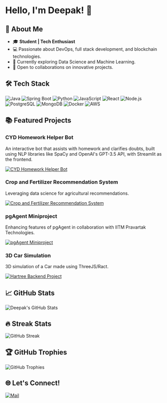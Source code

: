 # Hello, I'm Deepak! 👋

## 🚀 About Me

- 🎓 **Student | Tech Enthusiast**
- 💻 Passionate about DevOps, full stack development, and blockchain technologies.
- 🌱 Currently exploring Data Science and Machine Learning.
- 🤝 Open to collaborations on innovative projects.

  
## 🛠️ Tech Stack

![Java](https://img.shields.io/badge/Java-ED8B00?style=for-the-badge&logo=java&logoColor=white)
![Spring Boot](https://img.shields.io/badge/Spring_Boot-6DB33F?style=for-the-badge&logo=spring-boot&logoColor=white)
![Python](https://img.shields.io/badge/Python-3776AB?style=for-the-badge&logo=python&logoColor=white)
![JavaScript](https://img.shields.io/badge/JavaScript-F7DF1E?style=for-the-badge&logo=javascript&logoColor=black)
![React](https://img.shields.io/badge/React-20232A?style=for-the-badge&logo=react&logoColor=61DAFB)
![Node.js](https://img.shields.io/badge/Node.js-43853D?style=for-the-badge&logo=node.js&logoColor=white)
![PostgreSQL](https://img.shields.io/badge/PostgreSQL-316192?style=for-the-badge&logo=postgresql&logoColor=white)
![MongoDB](https://img.shields.io/badge/MongoDB-4EA94B?style=for-the-badge&logo=mongodb&logoColor=white)
![Docker](https://img.shields.io/badge/Docker-2496ED?style=for-the-badge&logo=docker&logoColor=white)
![AWS](https://img.shields.io/badge/AWS-232F3E?style=for-the-badge&logo=amazon-aws&logoColor=white)


## 📚 Featured Projects

### CYD Homework Helper Bot

An interactive bot that assists with homework and clarifies doubts, built using NLP libraries like SpaCy and OpenAI's GPT-3.5 API, with Streamlit as the frontend.

[![CYD Homework Helper Bot](https://github-readme-stats.vercel.app/api/pin/?username=DKS2301&repo=CYD-homework-helper-bot&theme=radical)](https://github.com/DKS2301/CYD-homework-helper-bot)


### Crop and Fertilizer Recommendation System

Leveraging data science for agricultural recommendations.

[![Crop and Fertilizer Recommendation System](https://github-readme-stats.vercel.app/api/pin/?username=DKS2301&repo=Crop-and-Fertilizer-Recommendation-System&theme=radical)](https://github.com/DKS2301/Crop-and-Fertilizer-Recommendation-System)

### pgAgent Miniproject

Enhancing features of pgAgent in collaboration with IITM Pravartak Technologies.

[![pgAgent Miniproject](https://github-readme-stats.vercel.app/api/pin/?username=DKS2301&repo=pgAgent-Miniproject&theme=radical)](https://github.com/DKS2301/pgAgent-Miniproject)

### 3D Car Simulation

3D simulation of a Car made using ThreeJS/Ract.

[![Hartree Backend Project](https://github-readme-stats.vercel.app/api/pin/?username=DKS2301&repo=3D-Car-Simulation&theme=radical)](https://github.com/DKS2301/3D-Car-Simulation)

## 📈 GitHub Stats

![Deepak's GitHub Stats](https://github-readme-stats.vercel.app/api?username=DKS2301&show_icons=true&theme=radical)

## 🔥 Streak Stats

![GitHub Streak](https://github-readme-streak-stats.herokuapp.com/?user=DKS2301&theme=radical)

## 🏆 GitHub Trophies

![GitHub Trophies](https://github-profile-trophy.vercel.app/?username=DKS2301&theme=radical)


## 🌐 Let's Connect!

[![Mail](https://img.shields.io/badge/Email-Deepak-blue?style=for-the-badge&logo=gmail)](mailto:deepaks11a7@gmail.com)
